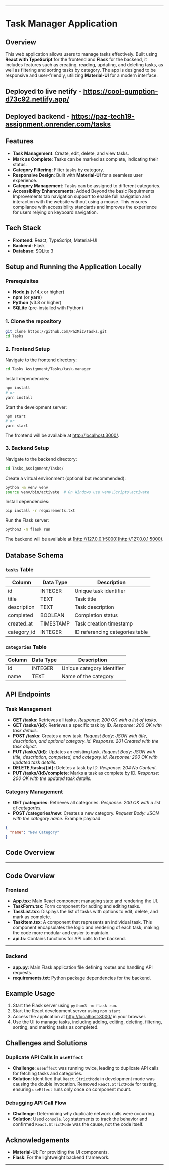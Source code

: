 
---

# Task Manager Application

## Overview
This web application allows users to manage tasks effectively. Built using **React with TypeScript** for the frontend and **Flask** for the backend, it includes features such as creating, reading, updating, and deleting tasks, as well as filtering and sorting tasks by category. The app is designed to be responsive and user-friendly, utilizing **Material-UI** for a modern interface.

## Deployed to live netify - https://cool-gumption-d73c92.netlify.app/ 
## Deployed backend - https://paz-tech19-assignment.onrender.com/tasks 

## Features
- **Task Management**: Create, edit, delete, and view tasks.
- **Mark as Complete**: Tasks can be marked as complete, indicating their status.
- **Category Filtering**: Filter tasks by category.
- **Responsive Design**: Built with **Material-UI** for a seamless user experience.
- **Category Management**: Tasks can be assigned to different categories.
- **Accessibility Enhancements**: Added Beyond the basic Requirments Improvements tab navigation support to enable full navigation and interaction with the website without using a mouse. This ensures compliance with accessibility standards and improves the experience for users relying on keyboard navigation.

## Tech Stack
- **Frontend**: React, TypeScript, Material-UI
- **Backend**: Flask
- **Database**: SQLite 3

## Setup and Running the Application Locally

### Prerequisites
- **Node.js** (v14.x or higher)
- **npm** (or **yarn**)
- **Python** (v3.8 or higher)
- **SQLite** (pre-installed with Python)

### 1. Clone the repository
```bash
git clone https://github.com/PazMiz/Tasks.git
cd Tasks
```

### 2. Frontend Setup
Navigate to the frontend directory:
```bash
cd Tasks_Assignment/Tasks/task-manager
```

Install dependencies:
```bash
npm install
# or
yarn install
```

Start the development server:
```bash
npm start
# or
yarn start
```

The frontend will be available at [http://localhost:3000/](http://localhost:3000/).

### 3. Backend Setup
Navigate to the backend directory:
```bash
cd Tasks_Assignment/Tasks/
```

Create a virtual environment (optional but recommended):
```bash
python -m venv venv
source venv/bin/activate  # On Windows use venv\Scripts\activate
```

Install dependencies:
```bash
pip install -r requirements.txt
```

Run the Flask server:
```bash
python3 -m flask run
```

The backend will be available at [http://127.0.0.1:5000](http://127.0.0.1:5000).

## Database Schema

### `tasks` Table
| Column       | Data Type      | Description                              |
|--------------|----------------|------------------------------------------|
| id           | INTEGER        | Unique task identifier                   |
| title        | TEXT           | Task title                               |
| description  | TEXT           | Task description                         |
| completed    | BOOLEAN        | Completion status                        |
| created_at   | TIMESTAMP      | Task creation timestamp                  |
| category_id  | INTEGER        | ID referencing categories table          |

### `categories` Table
| Column  | Data Type | Description               |
|---------|-----------|---------------------------|
| id      | INTEGER   | Unique category identifier|
| name    | TEXT      | Name of the category      |

## API Endpoints

### Task Management
- **GET /tasks**: Retrieves all tasks. *Response: 200 OK with a list of tasks.*
- **GET /tasks/{id}**: Retrieves a specific task by ID. *Response: 200 OK with task details.*
- **POST /tasks**: Creates a new task. *Request Body: JSON with title, description, and optional category_id.* *Response: 201 Created with the task object.*
- **PUT /tasks/{id}**: Updates an existing task. *Request Body: JSON with title, description, completed, and category_id.* *Response: 200 OK with updated task details.*
- **DELETE /tasks/{id}**: Deletes a task by ID. *Response: 204 No Content.*
- **PUT /tasks/{id}/complete**: Marks a task as complete by ID. *Response: 200 OK with the updated task details.*

### Category Management
- **GET /categories**: Retrieves all categories. *Response: 200 OK with a list of categories.*
- **POST /categories/new**: Creates a new category. *Request Body: JSON with the category name.* Example payload:
```json
{ 
  "name": "New Category"
}
```

## Code Overview
---

## Code Overview

### Frontend
- **App.tsx**: Main React component managing state and rendering the UI.
- **TaskForm.tsx**: Form component for adding and editing tasks.
- **TaskList.tsx**: Displays the list of tasks with options to edit, delete, and mark as complete.
- **TaskItem.tsx**: A component that represents an individual task. This component encapsulates the logic and rendering of each task, making the code more modular and easier to maintain.
- **api.ts**: Contains functions for API calls to the backend.

---

### Backend
- **app.py**: Main Flask application file defining routes and handling API requests.
- **requirements.txt**: Python package dependencies for the backend.

## Example Usage
1. Start the Flask server using `python3 -m flask run`.
2. Start the React development server using `npm start`.
3. Access the application at [http://localhost:3000/](http://localhost:3000/) in your browser.
4. Use the UI to manage tasks, including adding, editing, deleting, filtering, sorting, and marking tasks as completed.

## Challenges and Solutions

### Duplicate API Calls in `useEffect`
- **Challenge**: `useEffect` was running twice, leading to duplicate API calls for fetching tasks and categories.
- **Solution**: Identified that `React.StrictMode` in development mode was causing the double invocation. Removed `React.StrictMode` for testing, ensuring `useEffect` runs only once on component mount.

### Debugging API Call Flow
- **Challenge**: Determining why duplicate network calls were occurring.
- **Solution**: Used `console.log` statements to track the behavior and confirmed `React.StrictMode` was the cause, not the code itself.

## Acknowledgements
- **Material-UI**: For providing the UI components.
- **Flask**: For the lightweight backend framework.

--- 

